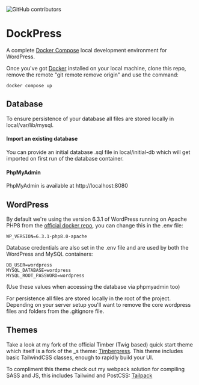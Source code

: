 ![GitHub contributors](https://img.shields.io/github/contributors-anon/ufmedia/dockpress)


# DockPress

A complete [Docker Compose](https://docs.docker.com/compose/) local development environment for WordPress.

Once you've got [Docker](https://www.docker.com/get-started) installed on your local machine, clone this repo, remove the remote "git remote remove origin" and use the command:

```
docker compose up
```

## Database

To ensure persistence of your database all files are stored locally in local/var/lib/mysql.

#### Import an existing database

You can provide an initial database .sql file in local/initial-db which will get imported on first run of the database container.

#### PhpMyAdmin

PhpMyAdmin is available at http://localhost:8080

## WordPress

By default we're using the version 6.3.1 of WordPress running on Apache PHP8 from the [official docker repo](https://hub.docker.com/_/wordpress), you can change this in the .env file:

```
WP_VERSION=6.3.1-php8.0-apache
```

Database credentials are also set in the .env file and are used by both the WordPress and MySQL containers:

```
DB_USER=wordpress
MYSQL_DATABASE=wordpress
MYSQL_ROOT_PASSWORD=wordpress
```
(Use these values when accessing the database via phpmyadmin too)

For persistence all files are stored locally in the root of the project. Depending on your server setup you'll want to remove the core wordpress files and folders from the .gitignore file.

## Themes

Take a look at my fork of the official Timber (Twig based) quick start theme which itself is a fork of the _s theme: [Timberpress](https://github.com/ufmedia/timberpress). This theme includes basic TailwindCSS classes, enough to rapidly build your UI.

To compliment this theme check out my webpack solution for compiling SASS and JS, this includes Tailwind and PostCSS: [Tailpack](https://github.com/ufmedia/tailpack)




